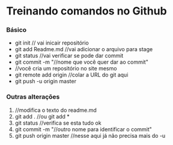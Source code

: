 # Treinando comandos no Github

### Básico
<ul>
    <li>git init  // vai inicair repositório
    <li>git add Readme.md //vai adicionar o arquivo para stage
    <li>git status //vai verificar se pode dar commit
    <li>git commit -m "//nome que você quer dar ao commit"
    <li>//você cria um repositório no site mesmo
    <li>git remote add origin //colar a URL do git aqui
    <li>git push -u origin master
</ul>



### Outras alterações

<ol>
    <li>//modifica o texto do readme.md
    <li>git add . //ou git add *
    <li>git status //verifica se esta tudo ok
    <li>git commit -m "//outro nome para identificar o commit"
    <li>git push origin master //nesse aqui  já não precisa mais do -u
</ol>

